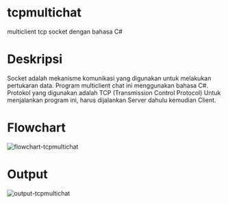 # tcpmultichat
multiclient tcp socket dengan bahasa C#
# Deskripsi
Socket adalah mekanisme komunikasi yang digunakan untuk melakukan pertukaran data. 
Program multiclient chat ini menggunakan bahasa C#.
Protokol yang digunakan adalah TCP (Transmission Control Protocol)
Untuk menjalankan program ini, harus dijalankan Server dahulu kemudian Client.
# Flowchart
![flowchart-tcpmultichat](https://user-images.githubusercontent.com/63987464/125169752-ca1b4300-e1d5-11eb-89eb-3001c7a9a5d1.png)
# Output
![output-tcpmultichat](https://user-images.githubusercontent.com/63987464/125169902-8d038080-e1d6-11eb-8dbc-2c00d986d697.jpg)
